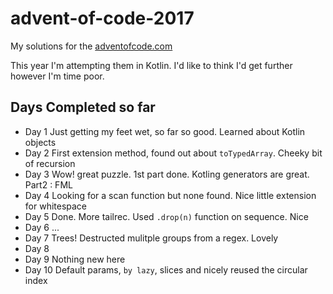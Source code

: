 # advent-of-code-2017

My solutions for the [adventofcode.com](https://adventofcode.com/2017)

This year I'm attempting them in Kotlin. I'd like to think I'd get further however I'm time poor.

## Days Completed so far
* Day 1 Just getting my feet wet, so far so good. Learned about Kotlin objects
* Day 2 First extension method, found out about `toTypedArray`. Cheeky bit of recursion  
* Day 3 Wow! great puzzle. 1st part done. Kotling generators are great. Part2 : FML
* Day 4 Looking for a scan function but none found. Nice little extension for whitespace
* Day 5 Done. More tailrec. Used `.drop(n)` function on sequence. Nice
* Day 6 ... 
* Day 7 Trees! Destructed mulitple groups from a regex. Lovely
* Day 8
* Day 9 Nothing new here
* Day 10 Default params, `by lazy`, slices and nicely reused the circular index
 